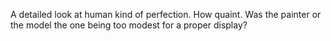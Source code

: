  A detailed look at human kind of perfection. How quaint. Was the painter or the model the one being too modest for a proper display?
